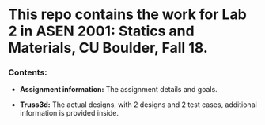 # This repo contains the work for Lab 2 in ASEN 2001: Statics and Materials, CU Boulder, Fall 18.


### Contents:

* **Assignment information:** The assignment details and goals.

* **Truss3d:** The actual designs, with 2 designs and 2 test cases, additional information is provided inside.